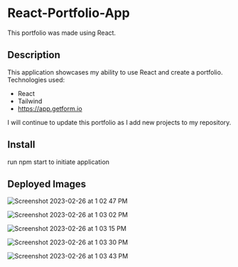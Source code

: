 # React-Portfolio-App

This portfolio was made using React.

## Description

This application showcases my ability to use React and create a portfolio. Technologies used: 

* React
* Tailwind
* https://app.getform.io

I will continue to update this portfolio as I add new projects to my repository.

## Install

run npm start to initiate application

## Deployed Images


![Screenshot 2023-02-26 at 1 02 47 PM](https://user-images.githubusercontent.com/105178236/221428013-69d99e9d-6c15-47bb-98f7-ddb92203a9cc.png)

![Screenshot 2023-02-26 at 1 03 02 PM](https://user-images.githubusercontent.com/105178236/221428026-6bf5dca6-cad5-4ace-af8c-b76911f97983.png)

![Screenshot 2023-02-26 at 1 03 15 PM](https://user-images.githubusercontent.com/105178236/221428040-3adae29b-e5b1-49c1-aa6d-5a7b8464b7c8.png)

![Screenshot 2023-02-26 at 1 03 30 PM](https://user-images.githubusercontent.com/105178236/221428053-14ec7640-b431-4c95-8c47-c5fff3678ad3.png)

![Screenshot 2023-02-26 at 1 03 43 PM](https://user-images.githubusercontent.com/105178236/221428061-35a9aff5-7f5f-49a3-ad4d-1d048edd554f.png)
